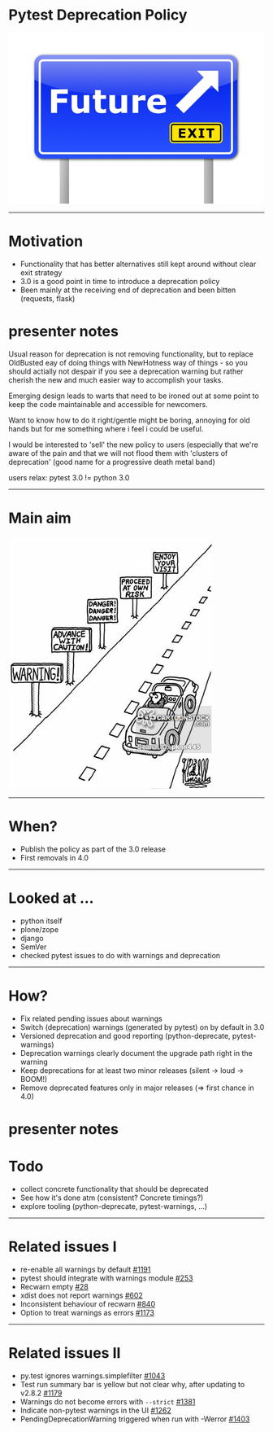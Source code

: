 # Pytest Deprecation Policy

![exit strategy](img/exit-strategy.jpg)

---

# Motivation

* Functionality that has better alternatives still kept around without clear exit strategy
* 3.0 is a good point in time to introduce a deprecation policy
* Been mainly at the receiving end of deprecation and been bitten (requests, flask)

# presenter notes

Usual reason for deprecation is not removing functionality, but to replace OldBusted eay of doing things with NewHotness way of things - so you should actially not despair if you see a deprecation warning but rather cherish the new and much easier way to accomplish your tasks.

Emerging design leads to warts that need to be ironed out at some point to keep the code maintainable and accessible for newcomers.

Want to know how to do it right/gentle might be boring, annoying for old hands but for me something where i feel i could be useful.

I would be interested to 'sell' the new policy to users (especially that we're aware of the pain and that we will not flood them with 'clusters of deprecation' (good name for a progressive death metal band)

users relax: pytest 3.0 != python 3.0

-------------------------------------

# Main aim

![exit strategy](img/dont-want-to-confuse-users.jpg)

---

# When?

* Publish the policy as part of the 3.0 release
* First removals in 4.0

---

# Looked at ...

* python itself
* plone/zope
* django
* SemVer
* checked pytest issues to do with warnings and deprecation

---

# How?

* Fix related pending issues about warnings
* Switch (deprecation) warnings (generated by pytest) on by default in 3.0
* Versioned deprecation and good reporting (python-deprecate, pytest-warnings)
* Deprecation warnings clearly document the upgrade path right in the warning
* Keep deprecations for at least two minor releases (silent -> loud -> BOOM!)
* Remove deprecated features only in major releases (=> first chance in 4.0)

# presenter notes

# Todo

- collect concrete functionality that should be deprecated
- See how it's done atm (consistent? Concrete timings?)
- explore tooling (python-deprecate, pytest-warnings, ...)

---

# Related issues I

*  re-enable all warnings by default [#1191](https://github.com/pytest-dev/pytest/issues/1191)
*  pytest should integrate with warnings module [#253](https://github.com/pytest-dev/pytest/issues/253) 
*  Recwarn empty [#28](https://github.com/pytest-dev/pytest/issues/28) 
*  xdist does not report warnings [#602](https://github.com/pytest-dev/pytest/issues/602)
*  Inconsistent behaviour of recwarn [#840](https://github.com/pytest-dev/pytest/issues/840)
*  Option to treat warnings as errors [#1173](https://github.com/pytest-dev/pytest/issues/1173)

---

# Related issues II

*  py.test ignores warnings.simplefilter [#1043](https://github.com/pytest-dev/pytest/issues/1043)
*  Test run summary bar is yellow but not clear why, after updating to v2.8.2 [#1179](https://github.com/pytest-dev/pytest/issues/1179)
*  Warnings do not become errors with `--strict` [#1381](https://github.com/pytest-dev/pytest/issues/1381)
*  Indicate non-pytest warnings in the UI [#1262](https://github.com/pytest-dev/pytest/issues/1262)
*  PendingDeprecationWarning triggered when run with -Werror [#1403](https://github.com/pytest-dev/pytest/issues/1403)
